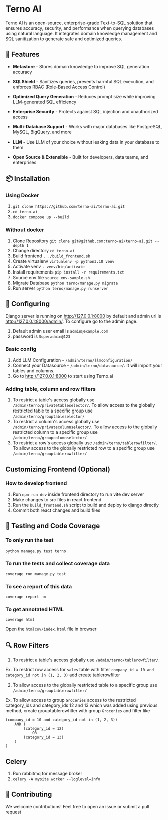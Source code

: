 # Terno AI

Terno AI is an open-source, enterprise-grade Text-to-SQL solution that ensures accuracy, security, and performance when querying databases using natural language. It integrates domain knowledge management and SQL sanitization to generate safe and optimized queries.

## 🚀 Features

- **Metastore** - Stores domain knowledge to improve SQL generation accuracy

- **SQLShield** - Sanitizes queries, prevents harmful SQL execution, and enforces RBAC (Role-Based Access Control)

- **Optimized Query Generation** - Reduces prompt size while improving LLM-generated SQL efficiency

- **Enterprise Security** - Protects against SQL injection and unauthorized access

- **Multi-Database Support** - Works with major databases like PostgreSQL, MySQL, BigQuery, and more

- **LLM** - Use LLM of your choice without leaking data in your database to them

- **Open Source & Extensible** - Built for developers, data teams, and enterprises

## 📦 Installation

### Using Docker

1. `git clone https://github.com/terno-ai/terno-ai.git`
2. `cd terno-ai`
3. `docker compose up --build`

### Without docker
1. Clone Repository `git clone git@github.com:terno-ai/terno-ai.git --depth 1`
2. Change directory `cd terno-ai`
3. Build frontend `. ./build_frontend.sh`
4. Create virtualenv `virtualenv -p python3.10 venv`
5. Activate venv `. venv/bin/activate`
6. Install requirements `pip install -r requirements.txt`
7. Source env file `source env-sample.sh`
8. Migrate Database `python terno/manage.py migrate`
9. Run server `python terno/manage.py runserver`

## 🔧 Configuring
Django server is running on http://127.0.0.1:8000 by default and admin url is http://127.0.0.1:8000/admin/. To configure go to the admin page. 
1. Default admin user email is `admin@example.com`  
2. password is `Superadmin@123`

### Basic config
1. Add LLM Configuration - `/admin/terno/llmconfiguration/`
2. Connect your Datasource - `/admin/terno/datasource/`. It will import your tables and columns.
3. Go to http://127.0.0.1:8000 to start using Terno.ai

### Adding table, column and row filters
1. To restrict a table's access globally use `/admin/terno/privatetableselector/`. To allow access to the globally restricted table to a specific group use `/admin/terno/grouptableselector/`
2. To restrict a column's access globally use `/admin/terno/privatecolumnselector/`. To allow access to the globally restricted column to a specific group use `/admin/terno/groupcolumnselector/`
3. To restrict a row's access globally use `/admin/terno/tablerowfilter/`. To allow access to the globally restricted row to a specific group use `/admin/terno/grouptablerowfilter/`

## Customizing Frontend (Optional)

### How to develop frontend
1. Run `npm run dev` inside frontend directory to run vite dev server
2. Make changes to src files in react frontend
3. Run the `build_frontend.sh` script to build and deploy to django directly
4. Commit both react changes and build files

## 🧪 Testing and Code Coverage

### To only run the test
`python manage.py test terno`

### To run the tests and collect coverage data
`coverage run manage.py test`

### To see a report of this data
`coverage report -m`

### To get annotated HTML
`coverage html`

Open the `htmlcov/index.html` file in browser

## 🔍 Row Filters
1. To restrict a table's access globally use `/admin/terno/tablerowfilter/`.

Ex. To restrict row access for `sales` table with filter `company_id = 10 and category_id not in (1, 2, 3)` add create tablerowfilter

2. To allow access to the globally restricted table to a specific group use `/admin/terno/grouptablerowfilter/`

Ex. To allow access to group `Groceries` access to the restricted category_ids and category_ids 12 and 13  which was added using previous method, create grouptablerowfilter with group `Groceries` and filter like
```where (
(company_id = 10 and category_id not in (1, 2, 3))
    AND (
        (category_id = 12)
            OR 
        (category_id = 13)
    )
)
```

## Celery
1. Run rabbitmq for message broker
2. `celery -A mysite worker --loglevel=info`

## 🤝 Contributing

We welcome contributions! Feel free to open an issue or submit a pull request
